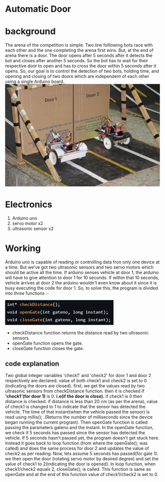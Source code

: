 # Automatic Door
 # background 
The arena of the competition is simple. Two line folllowing bots race with each other and the one completing the arena first wins. But, at the end of arena there is a door. The door opens after 5 seconds after it detects the bot and closes after another 5 seconds. So the bot has to wait for their respective door to open and has to cross the door within 5 seconds after it opens. So, our goal is to control the detection of two bots, holding time,  and opening and closing of two doors which are independent of each other using a single Arduino board.
![img](https://github.com/Sanjog34/automaticDoor/blob/main/images/door.jpg)

 
# Electronics
1. Arduino uno
2. servo motor x2
3. ultrasonic sensor x2



  # Working

 Arduino uno is capable of reading or controlling data fron only one device at a time. But we've got two ultrasonic sensors and two servo motors which should be active all the time. If arduino senses vehicle at door 1, the arduino will have to give attention to door 1 for 10 seconds. If within that 10 seconds, vehicle arrives at door 2 the arduino wouldn't even know about it since it is busy executing the code for door 1. So, to solve this, the program is divided into three functions :-

 
 ![img](https://github.com/Sanjog34/automaticDoor/blob/main/images/function.png)

 *   checkDistance function returns the distance read by two ultrasonic sensors.
 *   openGate function opens the gate.
 *   closeGate function closes the gate.

 ## code explanation
 Two global integer variables 'check1' and 'check2' for door 1 and door 2  respectively are declared. value of both check1 and check2 is set to 0 (indicating the doors are closed). first, we get the values read by two ultrasonic sensors from checkDistance function. then it is checked if **'check1'(for door 1)**  is 0. **i.e(if the door is close).** if check1 is 0 then distance is checked. if distance is less than 20 cm (as per the arena), value of check1 is changed to 1 to indicate that the sensor has detected the vehicle. The time of that instant(when the vehicle passed the sensor) is read using millis(); .(Returns the number of milliseconds since the device began running the current program). Then openGate function is called passing the parameters gateno and the instant. In the openGate function, we check if 5 seconds has passed since the sensor has detected the vehicle. If 5 seconds hasn't passed yet, the program doesn't get stuck here. Instead it goes back to loop function (from where the  openGate(); was called) and does the same process for door 2 and updates the value of check2 as per reading. Now, lets assume 5 seconds has passed(for gate 1).  we then open the door (rotating servo motor by desired degree) and set the value of check1 to 2(indicating the door is opened). In loop function, when check1/check2 equals 2, closeGate(); is called. This function is same as openGate and at the end of this function value of check1/check2 is set to 0.
